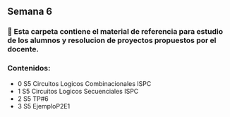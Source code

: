 ## Semana 6

### :pushpin: Esta carpeta contiene el material de referencia para estudio de los alumnos y resolucion de proyectos propuestos por el docente.

### Contenidos:
* 0 S5 Circuitos Logicos Combinacionales ISPC
* 1 S5 Circuitos Logicos Secuenciales ISPC
* 2 S5 TP#6
* 3 S5 EjemploP2E1 
